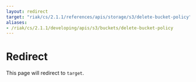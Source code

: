 ```yaml
---
layout: redirect
target: "riak/cs/2.1.1/references/apis/storage/s3/delete-bucket-policy"
aliases:
- /riak/cs/2.1.1/developing/apis/s3/buckets/delete-bucket-policy
---
```


# Redirect

This page will redirect to `target`.
